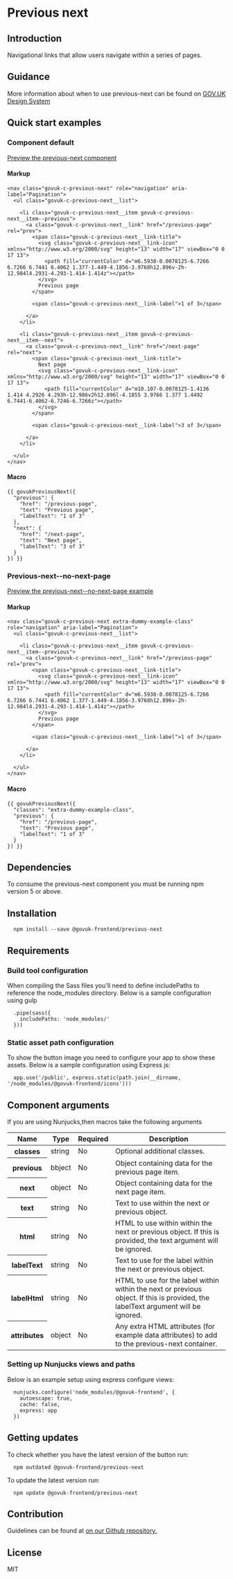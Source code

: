# Previous next

## Introduction

Navigational links that allow users navigate within a series of pages.

## Guidance

More information about when to use previous-next can be found on [GOV.UK Design System](http://www.linktodesignsystem.com/previous-next "Link to read guidance on the use of previous-next on Gov.uk Design system website")

## Quick start examples

### Component default

[Preview the previous-next component](http://govuk-frontend-review.herokuapp.com/components/previous-next/preview)

#### Markup

    <nav class="govuk-c-previous-next" role="navigation" aria-label="Pagination">
      <ul class="govuk-c-previous-next__list">

        <li class="govuk-c-previous-next__item govuk-c-previous-next__item--previous">
          <a class="govuk-c-previous-next__link" href="/previous-page" rel="prev">
            <span class="govuk-c-previous-next__link-title">
              <svg class="govuk-c-previous-next__link-icon" xmlns="http://www.w3.org/2000/svg" height="13" width="17" viewBox="0 0 17 13">
                <path fill="currentColor" d="m6.5938-0.0078125-6.7266 6.7266 6.7441 6.4062 1.377-1.449-4.1856-3.9768h12.896v-2h-12.984l4.2931-4.293-1.414-1.414z"></path>
              </svg>
              Previous page
            </span>

            <span class="govuk-c-previous-next__link-label">1 of 3</span>

          </a>
        </li>

        <li class="govuk-c-previous-next__item govuk-c-previous-next__item--next">
          <a class="govuk-c-previous-next__link" href="/next-page" rel="next">
            <span class="govuk-c-previous-next__link-title">
              Next page
              <svg class="govuk-c-previous-next__link-icon" xmlns="http://www.w3.org/2000/svg" height="13" width="17" viewBox="0 0 17 13">
                <path fill="currentColor" d="m10.107-0.0078125-1.4136 1.414 4.2926 4.293h-12.986v2h12.896l-4.1855 3.9766 1.377 1.4492 6.7441-6.4062-6.7246-6.7266z"></path>
              </svg>
            </span>

            <span class="govuk-c-previous-next__link-label">3 of 3</span>

          </a>
        </li>

      </ul>
    </nav>

#### Macro

    {{ govukPreviousNext({
      "previous": {
        "href": "/previous-page",
        "text": "Previous page",
        "labelText": "1 of 3"
      },
      "next": {
        "href": "/next-page",
        "text": "Next page",
        "labelText": "3 of 3"
      }
    }) }}

### Previous-next--no-next-page

[Preview the previous-next--no-next-page example](http://govuk-frontend-review.herokuapp.com/components/previous-next/no-next-page/preview)

#### Markup

    <nav class="govuk-c-previous-next extra-dummy-example-class" role="navigation" aria-label="Pagination">
      <ul class="govuk-c-previous-next__list">

        <li class="govuk-c-previous-next__item govuk-c-previous-next__item--previous">
          <a class="govuk-c-previous-next__link" href="/previous-page" rel="prev">
            <span class="govuk-c-previous-next__link-title">
              <svg class="govuk-c-previous-next__link-icon" xmlns="http://www.w3.org/2000/svg" height="13" width="17" viewBox="0 0 17 13">
                <path fill="currentColor" d="m6.5938-0.0078125-6.7266 6.7266 6.7441 6.4062 1.377-1.449-4.1856-3.9768h12.896v-2h-12.984l4.2931-4.293-1.414-1.414z"></path>
              </svg>
              Previous page
            </span>

            <span class="govuk-c-previous-next__link-label">1 of 3</span>

          </a>
        </li>

      </ul>
    </nav>

#### Macro

    {{ govukPreviousNext({
      "classes": "extra-dummy-example-class",
      "previous": {
        "href": "/previous-page",
        "text": "Previous page",
        "labelText": "1 of 3"
      }
    }) }}

## Dependencies

To consume the previous-next component you must be running npm version 5 or above.

## Installation

      npm install --save @govuk-frontend/previous-next

## Requirements

### Build tool configuration

When compiling the Sass files you'll need to define includePaths to reference the node_modules directory. Below is a sample configuration using gulp

      .pipe(sass({
        includePaths: 'node_modules/'
      }))

### Static asset path configuration

To show the button image you need to configure your app to show these assets. Below is a sample configuration using Express js:

      app.use('/public', express.static(path.join(__dirname, '/node_modules/@govuk-frontend/icons')))

## Component arguments

If you are using Nunjucks,then macros take the following arguments

<table class="govuk-c-table">

<thead class="govuk-c-table__head">

<tr class="govuk-c-table__row">

<th class="govuk-c-table__header" scope="col">Name</th>

<th class="govuk-c-table__header" scope="col">Type</th>

<th class="govuk-c-table__header" scope="col">Required</th>

<th class="govuk-c-table__header" scope="col">Description</th>

</tr>

</thead>

<tbody class="govuk-c-table__body">

<tr class="govuk-c-table__row">

<th class="govuk-c-table__header" scope="row">classes</th>

<td class="govuk-c-table__cell ">string</td>

<td class="govuk-c-table__cell ">No</td>

<td class="govuk-c-table__cell ">Optional additional classes.</td>

</tr>

<tr class="govuk-c-table__row">

<th class="govuk-c-table__header" scope="row">previous</th>

<td class="govuk-c-table__cell ">bbject</td>

<td class="govuk-c-table__cell ">No</td>

<td class="govuk-c-table__cell ">Object containing data for the previous page item.</td>

</tr>

<tr class="govuk-c-table__row">

<th class="govuk-c-table__header" scope="row">next</th>

<td class="govuk-c-table__cell ">object</td>

<td class="govuk-c-table__cell ">No</td>

<td class="govuk-c-table__cell ">Object containing data for the next page item.</td>

</tr>

<tr class="govuk-c-table__row">

<th class="govuk-c-table__header" scope="row">text</th>

<td class="govuk-c-table__cell ">string</td>

<td class="govuk-c-table__cell ">No</td>

<td class="govuk-c-table__cell ">Text to use within the next or previous object.</td>

</tr>

<tr class="govuk-c-table__row">

<th class="govuk-c-table__header" scope="row">html</th>

<td class="govuk-c-table__cell ">string</td>

<td class="govuk-c-table__cell ">No</td>

<td class="govuk-c-table__cell ">HTML to use within within the next or previous object. If this is provided, the text argument will be ignored.</td>

</tr>

<tr class="govuk-c-table__row">

<th class="govuk-c-table__header" scope="row">labelText</th>

<td class="govuk-c-table__cell ">string</td>

<td class="govuk-c-table__cell ">No</td>

<td class="govuk-c-table__cell ">Text to use for the label within the next or previous object.</td>

</tr>

<tr class="govuk-c-table__row">

<th class="govuk-c-table__header" scope="row">labelHtml</th>

<td class="govuk-c-table__cell ">string</td>

<td class="govuk-c-table__cell ">No</td>

<td class="govuk-c-table__cell ">HTML to use for the label within within the next or previous object. If this is provided, the labelText argument will be ignored.</td>

</tr>

<tr class="govuk-c-table__row">

<th class="govuk-c-table__header" scope="row">attributes</th>

<td class="govuk-c-table__cell ">object</td>

<td class="govuk-c-table__cell ">No</td>

<td class="govuk-c-table__cell ">Any extra HTML attributes (for example data attributes) to add to the previous-next container.</td>

</tr>

</tbody>

</table>

### Setting up Nunjucks views and paths

Below is an example setup using express configure views:

      nunjucks.configure('node_modules/@govuk-frontend', {
        autoescape: true,
        cache: false,
        express: app
      })

## Getting updates

To check whether you have the latest version of the button run:

      npm outdated @govuk-frontend/previous-next

To update the latest version run:

      npm update @govuk-frontend/previous-next

## Contribution

Guidelines can be found at [on our Github repository.](https://github.com/alphagov/govuk-frontend/blob/master/CONTRIBUTING.md "link to contributing guidelines on our github repository")

## License

MIT